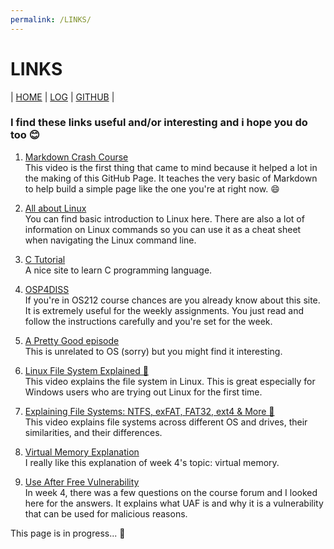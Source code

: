 ```yaml
---
permalink: /LINKS/
---
```


# LINKS

| [HOME](https://serimanrnsa.github.io/os212/) | [LOG](https://serimanrnsa.github.io/os212/TXT/mylog.txt) | [GITHUB](https://github.com/serimanrnsa/os212) |

### I find these links useful and/or interesting and i hope you do too 😊

1. [Markdown Crash Course](https://youtu.be/HUBNt18RFbo)<br>
    This video is the first thing that came to mind because it helped a lot in the making of this GitHub Page. It teaches the very basic of Markdown to help build a simple page like the one you're at right now. 😄
    
1. [All about Linux](https://www.javatpoint.com/linux-tutorial)<br>
    You can find basic introduction to Linux here. There are also a lot of information on Linux commands so you can use it as a cheat sheet when navigating the Linux command line.

1. [C Tutorial](https://www.learn-c.org/)<br>
    A nice site to learn C programming language.

1. [OSP4DISS](https://osp4diss.vlsm.org/)<br>
    If you're in OS212 course chances are you already know about this site. It is extremely useful for the weekly assignments. You just read and follow the instructions carefully and you're set for the week.

1. [A Pretty Good episode](https://youtu.be/E7w_v9J7iOc)<br>
    This is unrelated to OS (sorry) but you might find it interesting.

1. [Linux File System Explained 📁](https://youtu.be/HbgzrKJvDRw)<br>
    This video explains the file system in Linux. This is great especially for Windows users who are trying out Linux for the first time.

1. [Explaining File Systems: NTFS, exFAT, FAT32, ext4 & More 📁](https://youtu.be/_h30HBYxtws)<br>
    This video explains file systems across different OS and drives, their similarities, and their differences.
    
1. [Virtual Memory Explanation](https://youtu.be/2quKyPnUShQ)<br>
    I really like this explanation of week 4's topic: virtual memory.
    
1. [Use After Free Vulnerability](https://6point6.co.uk/insights/common-software-vulnerabilities-part-ii-explaining-the-use-after-free/)<br>
    In week 4, there was a few questions on the course forum and I looked here for the answers. It explains what UAF is and why it is a vulnerability that can be used for malicious reasons.


This page is in progress... 🚧
